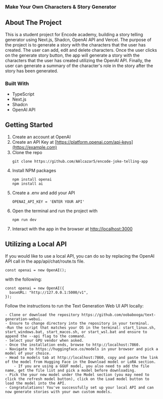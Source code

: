 
### Make Your Own Characters & Story Generator ###

## About The Project
This is a student project for Encode academy, building a story telling generator using Next.js, Shadcn, OpenAI API and Vercel. The purpose of the project is to generate a story with the characters that the user has created. The user can add, edit and delete characters. Once the user clicks on the generate story button, the app will generate a story with the characters that the user has created utilizing the OpenAI API. Finally, the user can generate a summary of the character's role in the story after the story has been generated.


### Built With
- TypeScript
- Next.js
- Shadcn
- OpenAI API

## Getting Started
1. Create an account at OpenAI
2. Create an API Key at [https://platform.openai.com/api-keys](https://example.com)
3. Clone the repo
   ```
   git clone https://github.com/AAlcazar5/encode-joke-telling-app
   ```
4. Install NPM packages
   ```
   npm install openai
   npm install ai
   ```
5. Create a .env and add your API
   ```
   OPENAI_API_KEY = 'ENTER YOUR API'
   ```
6. Open the terminal and run the project with 
   ```
   npm run dev
   ```
7. Interact with the app in the browser at [http://localhost:3000](http://localhost:3000)

## Utilizing a Local API

If you would like to use a local API, you can do so by replacing the OpenAI API call in the app/api/chat/route.ts file. 

```
const openai = new OpenAI();
```
with the following:

```
const openai = new OpenAI({
  baseURL: "http://127.0.0.1:5000/v1",
});
```

Follow the instructions to run the Text Generation Web UI API locally: 

    - Clone or download the repository https://github.com/oobabooga/text-generation-webui.
    - Ensure to change directory into the repository in your terminal.
    -Run the script that matches your OS in the terminal: start_linux.sh, start_windows.bat, start_macos.sh, or start_wsl.bat and ensure to append the --api flag to the command.
    - Select your GPU vendor when asked.
    - Once the installation ends, browse to http://localhost:7860.
    - Navigate to https://huggingface.co/models in your browser and pick a model of your choice.
    - Head to models tab at http://localhost:7860, copy and paste the link of the model from Hugging Face in the Download model or LoRA section. 
        - If you are using a GGUF model, you also need to add the file name, get the file list and pick a model before downloading.
    - Pick the your new model under the Model section (you may need to click the refresh model button), click on the Load model button to load the model into the API.
    - Congratulations! You've successfully set up your local API and can now generate stories with your own custom models.



